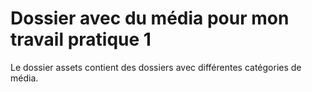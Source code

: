 # Dossier avec du média pour mon travail pratique 1

Le dossier assets contient des dossiers avec différentes catégories de média.
